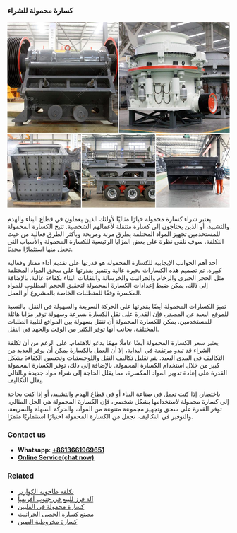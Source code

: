 <h3>كسارة محمولة للشراء</h3><img src='1701853253.jpg' alt=''><p>يعتبر شراء كسارة محمولة خيارًا مثاليًا لأولئك الذين يعملون في قطاع البناء والهدم والتشييد، أو الذين يحتاجون إلى كسارة متنقلة لأعمالهم الشخصية. تتيح الكسارة المحمولة للمستخدمين تجهيز المواد المختلفة بطرق مرنة ومريحة وبأكثر الطرق فعالية من حيث التكلفة. سوف نلقي نظرة على بعض المزايا الرئيسية للكسارة المحمولة والأسباب التي تجعل منها استثمارًا مجديًا.</p><p>أحد أهم الجوانب الإيجابية للكسارة المحمولة هو قدرتها على تقديم أداء ممتاز وفعالية كبيرة. تم تصميم هذه الكسارات بخبرة عالية وتتميز بقدرتها على سحق المواد المختلفة مثل الحجر الجيري والرخام والجرانيت والخرسانة والنفايات البناء بكفاءة عالية. بالإضافة إلى ذلك، يمكن ضبط إعدادات الكسارة المحمولة لتحقيق الحجم المطلوب للمواد المكسرة وفقًا للمتطلبات الخاصة بالمشروع أو العمل.</p><p>تميز الكسارات المحمولة أيضًا بقدرتها على الحركة السريعة والسهولة في النقل. بالنسبة للموقع البعيد عن المصدر، فإن القدرة على نقل الكسارة بسرعة وسهولة توفر مزايا هائلة للمستخدمين. يمكن للكسارة المحمولة أن تنقل بسهولة بين المواقع لتلبية الطلبات المختلفة، بجانب أنها توفر الكثير من الوقت والجهد في النقل.</p><p>يعتبر سعر الكسارة المحمولة أيضًا عاملًا مهمًا يدعو للاهتمام. على الرغم من أن تكلفة الشراء قد تبدو مرتفعة في البداية، إلا أن العمل بالكسارة يمكن أن يوفر العديد من التكاليف في المدى البعيد. يتم تقليل تكاليف النقل واللوجستيات وتحسين الكفاءة بشكل كبير من خلال استخدام الكسارة المحمولة. بالإضافة إلى ذلك، توفر الكسارة المحمولة القدرة على إعادة تدوير المواد المكسرة، مما يقلل الحاجة إلى شراء مواد جديدة وبالتالي يقلل التكاليف.</p><p>باختصار، إذا كنت تعمل في صناعة البناء أو في قطاع الهدم والتشييد، أو إذا كنت بحاجة إلى كسارة محمولة لاستخدامها بشكل شخصي، فإن الكسارة المحمولة هي الحل المثالي. توفر القدرة على سحق وتجهيز مجموعة متنوعة من المواد، والحركة السهلة والسريعة، والتوفير في التكاليف، تجعل من الكسارة المحمولة اختيارًا استثماريًا مثمرًا.</p><h3>Contact us</h3><ul><li><strong>Whatsapp:&nbsp;<a href="https://wa.me/8613661969651">+8613661969651</a></strong></li><li><a href="https://swt.shibang-china.com/?git&amp;zhl&amp;كسارة محمولة للشراء"><strong>Online Service(chat now)</strong></a></li></ul><h3>Related</h3><ul><li><a href='تكلفة طاحونة الكوارتز.md'>تكلفة طاحونة الكوارتز</a></li><li><a href='آلة فرز للبيع في جنوب أفريقيا.md'>آلة فرز للبيع في جنوب أفريقيا</a></li><li><a href='كسارة محمولة في الفلبين.md'>كسارة محمولة في الفلبين</a></li><li><a href='مصنع كسارة الحصى الجرانيت.md'>مصنع كسارة الحصى الجرانيت</a></li><li><a href='كسارة مخروطية الصين.md'>كسارة مخروطية الصين</a></li></ul>